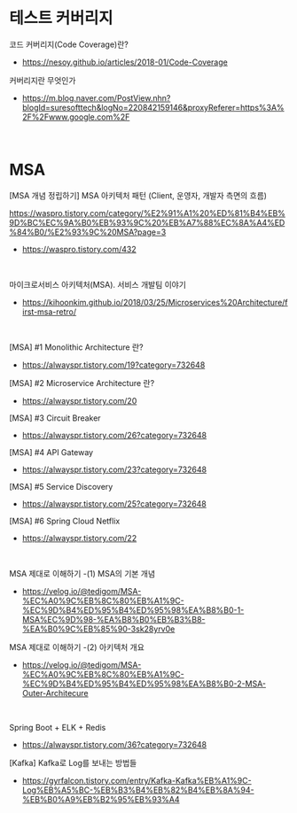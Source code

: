 # 테스트 커버리지

코드 커버리지(Code Coverage)란?

- https://nesoy.github.io/articles/2018-01/Code-Coverage

커버리지란 무엇인가

- https://m.blog.naver.com/PostView.nhn?blogId=suresofttech&logNo=220842159146&proxyReferer=https%3A%2F%2Fwww.google.com%2F

<br/>

# MSA

[MSA 개념 정립하기] MSA 아키텍처 패턴 (Client, 운영자, 개발자 측면의 흐름)

https://waspro.tistory.com/category/%E2%91%A1%20%ED%81%B4%EB%9D%BC%EC%9A%B0%EB%93%9C%20%EB%A7%88%EC%8A%A4%ED%84%B0/%E2%93%9C%20MSA?page=3

- https://waspro.tistory.com/432

<br/>

마이크로서비스 아키텍처(MSA). 서비스 개발팀 이야기

- https://kihoonkim.github.io/2018/03/25/Microservices%20Architecture/first-msa-retro/

<br/>

[MSA] #1 Monolithic Architecture 란?

- https://alwayspr.tistory.com/19?category=732648

[MSA] #2 Microservice Architecture 란?

- https://alwayspr.tistory.com/20

[MSA] #3 Circuit Breaker

- https://alwayspr.tistory.com/26?category=732648

[MSA] #4 API Gateway

- https://alwayspr.tistory.com/23?category=732648

[MSA] #5 Service Discovery

- https://alwayspr.tistory.com/25?category=732648

[MSA] #6 Spring Cloud Netflix

- https://alwayspr.tistory.com/22

<br/>

MSA 제대로 이해하기 -(1) MSA의 기본 개념

- https://velog.io/@tedigom/MSA-%EC%A0%9C%EB%8C%80%EB%A1%9C-%EC%9D%B4%ED%95%B4%ED%95%98%EA%B8%B0-1-MSA%EC%9D%98-%EA%B8%B0%EB%B3%B8-%EA%B0%9C%EB%85%90-3sk28yrv0e

MSA 제대로 이해하기 -(2) 아키텍처 개요

- https://velog.io/@tedigom/MSA-%EC%A0%9C%EB%8C%80%EB%A1%9C-%EC%9D%B4%ED%95%B4%ED%95%98%EA%B8%B0-2-MSA-Outer-Architecure

<br/>

Spring Boot + ELK + Redis

- https://alwayspr.tistory.com/36?category=732648

[Kafka] Kafka로 Log를 보내는 방법들

- https://gyrfalcon.tistory.com/entry/Kafka-Kafka%EB%A1%9C-Log%EB%A5%BC-%EB%B3%B4%EB%82%B4%EB%8A%94-%EB%B0%A9%EB%B2%95%EB%93%A4
